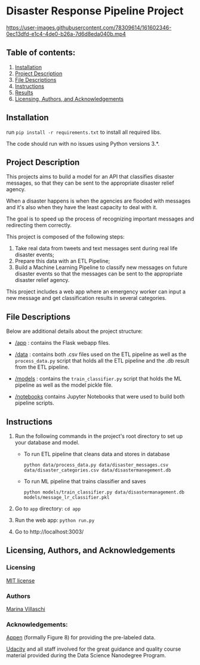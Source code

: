 # Disaster Response Pipeline Project




https://user-images.githubusercontent.com/78309614/161602346-0ec13dfd-e1c4-4de0-b26a-7d6d8eda040b.mp4




## Table of contents:

1. [Installation](#installation)
2. [Project Description](#description)
3. [File Descriptions](#files)
4. [Instructions](#instructions)
5. [Results](#results)
6. [Licensing, Authors, and Acknowledgements](#licensing)

## Installation <a name="installation"></a>

run `pip install -r requirements.txt` to install all required libs.

The code should run with no issues using Python versions 3.*.


## Project Description <a name="description"></a>

This projects aims to build a model for an API that classifies disaster messages, so that they can be sent to the appropriate disaster relief agency. 

When a disaster happens is when the agencies are flooded with messages and it's also when they have the least capacity to deal with it.

The goal is to speed up the process of recognizing important messages and redirecting them correctly.

This project is composed of the following steps:

1. Take real data from tweets and text messages sent during real life disaster events;
2. Prepare this data with an ETL Pipeline;
3. Build a Machine Learning Pipeline to classify new messages on future disaster events so that the messages can be sent to the appropriate disaster relief agency.

This project includes a web app where an emergency worker can input a new message and get classification results in several categories.


## File Descriptions <a name="files"></a>

Below are additional details about the project structure:

* [/app](https://github.com/marinavillaschi/disaster-response-pipeline/tree/main/app) : contains the Flask webapp files. 

* [/data](https://github.com/marinavillaschi/disaster-response-pipeline/tree/main/data) : contains both .csv files used on the ETL pipeline as well as the `process_data.py` script that holds all the ETL pipeline and the .db result from the ETL pipeline.

* [/models](https://github.com/marinavillaschi/disaster-response-pipeline/tree/main/models) : contains the `train_classifier.py` script that holds the ML pipeline as well as the model pickle file.

* [/notebooks](https://github.com/marinavillaschi/disaster-response-pipeline/tree/main/notebooks)  contains Jupyter Notebooks that were used to build both pipeline scripts.



## Instructions <a name="instructions"></a>

1. Run the following commands in the project's root directory to set up your database and model.

    - To run ETL pipeline that cleans data and stores in database

        `python data/process_data.py data/disaster_messages.csv data/disaster_categories.csv data/disastermanegement.db`

    - To run ML pipeline that trains classifier and saves

        `python models/train_classifier.py data/disastermanagement.db models/message_lr_classifier.pkl`

2. Go to `app` directory: `cd app`

3. Run the web app: `python run.py`

4. Go to http://localhost:3003/


## Licensing, Authors, and Acknowledgements <a name="licensing"></a>

### Licensing

[MIT license](https://github.com/marinavillaschi/disaster-response-pipeline/blob/main/license.txt)

### Authors

[Marina Villaschi](https://www.linkedin.com/in/marinavillaschi/?locale=en_US)

### Acknowledgements:

[Appen](https://appen.com/) (formally Figure 8) for providing the pre-labeled data.

[Udacity](https://www.udacity.com/) and all staff involved for the great guidance and quality course material provided during the Data Science Nanodegree Program.
